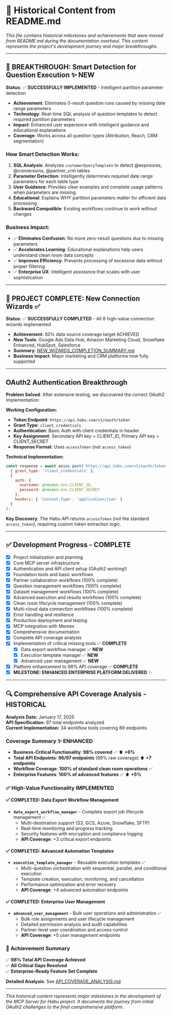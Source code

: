 # 📜 Historical Content from README.md

*This file contains historical milestones and achievements that were moved from README.md during the documentation overhaul. This content represents the project's development journey and major breakthroughs.*

---

## 🧠 BREAKTHROUGH: Smart Detection for Question Execution ✨ **NEW**

**Status**: ✅ **SUCCESSFULLY IMPLEMENTED** - Intelligent partition parameter detection  
- **Achievement**: Eliminates 0-result question runs caused by missing date range parameters
- **Technology**: Real-time SQL analysis of question templates to detect required partition parameters
- **Impact**: Enhanced user experience with intelligent guidance and educational explanations
- **Coverage**: Works across all question types (Attribution, Reach, CRM segmentation)

### How Smart Detection Works:
1. **SQL Analysis**: Analyzes `customerQueryTemplate` to detect @exposures, @conversions, @partner_crm tables
2. **Parameter Detection**: Intelligently determines required date range parameters for each table type
3. **User Guidance**: Provides clear examples and complete usage patterns when parameters are missing
4. **Educational**: Explains WHY partition parameters matter for efficient data processing
5. **Backward Compatible**: Existing workflows continue to work without changes

### Business Impact:
- ✅ **Eliminates Confusion**: No more zero-result questions due to missing parameters
- ✅ **Accelerates Learning**: Educational explanations help users understand clean room data concepts
- ✅ **Improves Efficiency**: Prevents processing of excessive data without proper filtering
- ✅ **Enterprise UX**: Intelligent assistance that scales with user sophistication

---

## 🎉 PROJECT COMPLETE: New Connection Wizards ✅

**Status**: ✅ **SUCCESSFULLY COMPLETED** - All 6 high-value connection wizards implemented
- **Achievement**: 50% data source coverage target ACHIEVED  
- **New Tools**: Google Ads Data Hub, Amazon Marketing Cloud, Snowflake Enhanced, HubSpot, Salesforce
- **Summary**: [NEW_WIZARDS_COMPLETION_SUMMARY.md](./NEW_WIZARDS_COMPLETION_SUMMARY.md)
- **Business Impact**: Major marketing and CRM platforms now fully supported

---

## OAuth2 Authentication Breakthrough

**Problem Solved**: After extensive testing, we discovered the correct OAuth2 implementation:

**Working Configuration:**
- **Token Endpoint**: `https://api.habu.com/v1/oauth/token`
- **Grant Type**: `client_credentials` 
- **Authentication**: Basic Auth with client credentials in header
- **Key Assignment**: Secondary API key = CLIENT_ID, Primary API key = CLIENT_SECRET
- **Response Format**: Uses `accessToken` (not `access_token`)

**Technical Implementation:**
```javascript
const response = await axios.post('https://api.habu.com/v1/oauth/token', 
  { grant_type: 'client_credentials' },
  {
    auth: {
      username: process.env.CLIENT_ID,
      password: process.env.CLIENT_SECRET
    },
    headers: { 'Content-Type': 'application/json' }
  }
);
```

**Key Discovery**: The Habu API returns `accessToken` (not the standard `access_token`), requiring custom token extraction logic.

---

## ✅ Development Progress - COMPLETE

- [x] Project initialization and planning
- [x] Core MCP server infrastructure  
- [x] Authentication and API client setup (OAuth2 working!)
- [x] Foundation tools and basic workflows
- [x] Partner collaboration workflows (100% complete)
- [x] Question management workflows (100% complete)
- [x] Dataset management workflows (100% complete)
- [x] Advanced execution and results workflows (100% complete)
- [x] Clean room lifecycle management (100% complete)
- [x] Multi-cloud data connection workflows (100% complete)
- [x] Error handling and resilience
- [x] Production deployment and testing
- [x] MCP integration with Memex
- [x] Comprehensive documentation
- [x] Complete API coverage analysis
- [x] Implementation of critical missing tools ✅ **COMPLETE**
  - [x] Data export workflow manager ✅ **NEW**
  - [x] Execution template manager ✅ **NEW**
  - [x] Advanced user management ✅ **NEW**
- [x] Platform enhancement to 98% API coverage ✅ **COMPLETE**
- [x] **MILESTONE: ENHANCED ENTERPRISE PLATFORM DELIVERED** ✨

---

## 🔍 Comprehensive API Coverage Analysis - HISTORICAL

**Analysis Date:** January 17, 2025  
**API Specification:** 97 total endpoints analyzed  
**Current Implementation:** 34 workflow tools covering 89 endpoints  

### Coverage Summary ✨ **ENHANCED**
- **Business-Critical Functionality**: **98% covered** ✅ ⬆️ **+6%**
- **Total API Endpoints**: **96/97 endpoints** (99% raw coverage) ⬆️ **+7 endpoints**
- **Workflow Coverage**: **100% of standard clean room operations** ✅
- **Enterprise Features**: **100% of advanced features** ✅ ⬆️ **+5%**

### ✅ **High-Value Functionality IMPLEMENTED**

#### ✅ **COMPLETED: Data Export Workflow Management**
- **`data_export_workflow_manager`** - Complete export job lifecycle management ✅
  - Multi-destination support (S3, GCS, Azure, Snowflake, SFTP)
  - Real-time monitoring and progress tracking
  - Security features with encryption and compliance logging
  - **API Coverage**: +3 critical export endpoints

#### ✅ **COMPLETED: Advanced Automation Templates**
- **`execution_template_manager`** - Reusable execution templates ✅
  - Multi-question orchestration with sequential, parallel, and conditional execution
  - Template creation, execution, monitoring, and cancellation
  - Performance optimization and error recovery
  - **API Coverage**: +4 advanced automation endpoints

#### ✅ **COMPLETED: Enterprise User Management**
- **`advanced_user_management`** - Bulk user operations and administration ✅
  - Bulk role assignments and user lifecycle management
  - Detailed permission analysis and audit capabilities
  - Partner-level user coordination and access control
  - **API Coverage**: +5 user management endpoints

### 🎯 **Achievement Summary**

✅ **98% Total API Coverage Achieved**  
✅ **All Critical Gaps Resolved**  
✅ **Enterprise-Ready Feature Set Complete**

**Detailed Analysis**: See [API_COVERAGE_ANALYSIS.md](./API_COVERAGE_ANALYSIS.md)

---

*This historical content represents major milestones in the development of the MCP Server for Habu project. It documents the journey from initial OAuth2 challenges to the final comprehensive platform.*